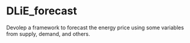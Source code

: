 # DLiE_forecast
Devolep a framework to forecast the energy price using some variables from supply, demand, and others.
